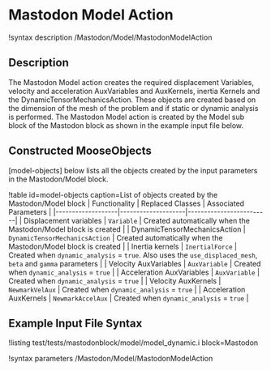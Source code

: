 # Mastodon Model Action

!syntax description /Mastodon/Model/MastodonModelAction

## Description

The Mastodon Model action creates the required displacement Variables, velocity and acceleration
AuxVariables and AuxKernels, inertia Kernels and the DynamicTensorMechanicsAction. These objects are
created based on the dimension of the mesh of the problem and if static or dynamic analysis is
performed. The Mastodon Model action is created by the Model sub block of the Mastodon block as shown
in the example input file below.

## Constructed MooseObjects

[model-objects] below lists all the objects created by the input parameters in the Mastodon/Model
block.

!table id=model-objects caption=List of objects created by the Mastodon/Model block
| Functionality     | Replaced Classes   | Associated Parameters   |
|-------------------|--------------------|-------------------------|
| Displacement variables        | `Variable`     | Created automatically when the Mastodon/Model block is created |
| DynamicTensorMechanicsAction  | `DynamicTensorMechanicsAction` | Created automatically when the Mastodon/Model block is created |
| Inertia kernels               | `InertialForce`     | Created when `dynamic_analysis` = `true`. Also uses the `use_displaced_mesh`, `beta` and `gamma` parameters |
| Velocity AuxVariables         | `AuxVariable`     | Created when `dynamic_analysis` = `true` |
| Acceleration AuxVariables     | `AuxVariable`     | Created when `dynamic_analysis` = `true` |
| Velocity AuxKernels           | `NewmarkVelAux`     | Created when `dynamic_analysis` = `true` |
| Acceleration AuxKernels       | `NewmarkAccelAux`     | Created when `dynamic_analysis` = `true` |

## Example Input File Syntax

!listing test/tests/mastodonblock/model/model_dynamic.i block=Mastodon

!syntax parameters /Mastodon/Model/MastodonModelAction
